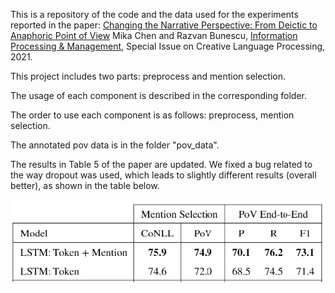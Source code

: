 This is a repository of the code and the data used for the experiments reported in the paper:
<a href="https://arxiv.org/abs/2103.04176">Changing the Narrative Perspective: From Deictic to Anaphoric Point of View</a>
Mika Chen and Razvan Bunescu, 
<a href="https://www.journals.elsevier.com/information-processing-and-management">Information Processing & Management</a>, Special Issue on Creative Language Processing, 2021.



This project includes two parts: preprocess and mention selection.

The usage of each component is described in the corresponding folder.

The order to use each component is as follows: preprocess, mention selection.

The annotated pov data is in the folder "pov_data".

The results in Table 5 of the paper are updated. We fixed a bug related to the way dropout was used, which leads to slightly different results (overall better), as shown in the table below.


![alt text](https://github.com/chenmike1986/change_pov/blob/main/mention_selection/update_results.png)
